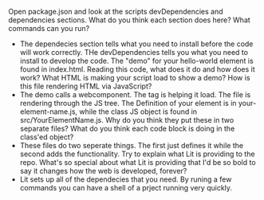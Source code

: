 Open package.json and look at the scripts devDependencies and dependencies sections. What do you think each section does here? What commands can you run?

- The dependecies section tells what you need to install before the code will work correctly. THe devDependencies tells you what you need to install to develop the code.
  The "demo" for your hello-world element is found in index.html. Reading this code, what does it do and how does it work? What HTML is making your script load to show a demo? How is this file rendering HTML via JavaScript?
- The demo calls a webcomponent. The <hello-world> tag is helping it load. The file is rendering through the JS tree.
  The Definition of your element is in your-element-name.js, while the class JS object is found in src/YourElementName.js. Why do you think they put these in two separate files? What do you think each code block is doing in the class'ed object?
- These files do two seperate things. The first just defines it while the second adds the functionality.
  Try to explain what Lit is providing to the repo. What's so special about what Lit is providing that I'd be so bold to say it changes how the web is developed, forever?
- Lit sets up all of the dependecies that you need. By runing a few commands you can have a shell of a prject running very quickly.
